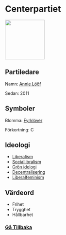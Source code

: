 # Centerpartiet
<img src="https://upload.wikimedia.org/wikipedia/commons/3/33/C_v1.svg" width="130" height="130">

## Partiledare
Namn: [Annie Lööf](https://sv.wikipedia.org/wiki/Annie_L%C3%B6%C3%B6f)

Sedan: 2011

## Symboler
Blomma: [Fyrklöver](https://sv.wikipedia.org/wiki/Fyrkl%C3%B6ver)

Förkortning: C

## Ideologi
- [Liberalism](https://sv.wikipedia.org/wiki/Liberalism)
- [Sociallibralism](https://sv.wikipedia.org/wiki/Socialliberalism)
- [Grön idelogi](https://sv.wikipedia.org/wiki/Gr%C3%B6n_ideologi)
- [Decentralisering](https://sv.wikipedia.org/wiki/Decentralisering)
- [Liberalfeminism](https://sv.wikipedia.org/wiki/Liberalfeminism)

## Värdeord
- Frihet
- Trygghet
- Hållbarhet

### [Gå Tillbaka](index)
